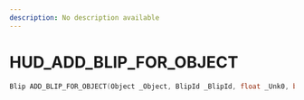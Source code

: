 ```yaml
---
description: No description available 
---
```


# HUD\_ADD_BLIP_FOR_OBJECT

```cpp
Blip ADD_BLIP_FOR_OBJECT(Object _Object, BlipId _BlipId, float _Unk0, bool _Unk1, int _Unk2);
```